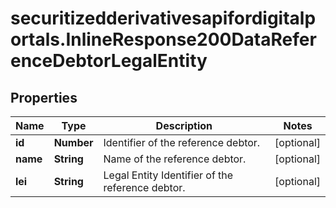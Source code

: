 # securitizedderivativesapifordigitalportals.InlineResponse200DataReferenceDebtorLegalEntity

## Properties

Name | Type | Description | Notes
------------ | ------------- | ------------- | -------------
**id** | **Number** | Identifier of the reference debtor. | [optional] 
**name** | **String** | Name of the reference debtor. | [optional] 
**lei** | **String** | Legal Entity Identifier of the reference debtor. | [optional] 


